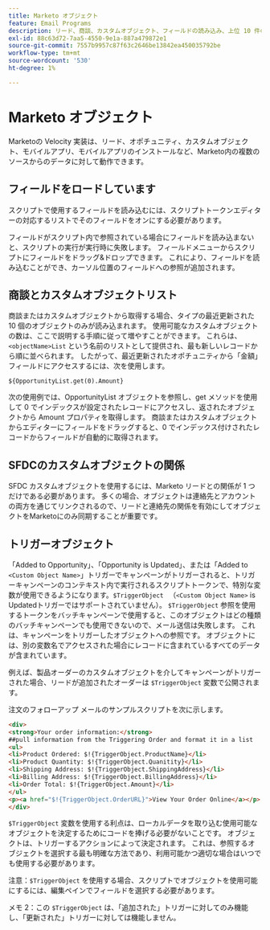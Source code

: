 ```yaml
---
title: Marketo オブジェクト
feature: Email Programs
description: リード、商談、カスタムオブジェクト、フィールドの読み込み、上位 10 件のリストアクセス、Marketoの関係、$TriggerObject とSFDC Velocity の使用に関するガイドです。
exl-id: 88c63d72-7aa5-4550-9e1a-887a479872e1
source-git-commit: 7557b9957c87f63c2646be13842ea450035792be
workflow-type: tm+mt
source-wordcount: '530'
ht-degree: 1%

---
```


# Marketo オブジェクト

Marketoの Velocity 実装は、リード、オポチュニティ、カスタムオブジェクト、モバイルアプリ、モバイルアプリのインストールなど、Marketo内の複数のソースからのデータに対して動作できます。

## フィールドをロードしています

スクリプトで使用するフィールドを読み込むには、スクリプトトークンエディターの対応するリストでそのフィールドをオンにする必要があります。

フィールドがスクリプト内で参照されている場合にフィールドを読み込まないと、スクリプトの実行が実行時に失敗します。 フィールドメニューからスクリプトにフィールドをドラッグ&amp;ドロップできます。 これにより、フィールドを読み込むことができ、カーソル位置のフィールドへの参照が追加されます。

## 商談とカスタムオブジェクトリスト

商談またはカスタムオブジェクトから取得する場合、タイプの最近更新された 10 個のオブジェクトのみが読み込まれます。 使用可能なカスタムオブジェクトの数は、ここで説明する手順に従って増やすことができます。 これらは、`<objectName>List` という名前のリストとして提供され、最も新しいレコードから順に並べられます。 したがって、最近更新されたオポチュニティから「金額」フィールドにアクセスするには、次を使用します。

`${OpportunityList.get(0).Amount}`

次の使用例では、OpportunityList オブジェクトを参照し、get メソッドを使用して 0 でインデックスが設定されたレコードにアクセスし、返されたオブジェクトから Amount プロパティを取得します。 商談またはカスタムオブジェクトからエディターにフィールドをドラッグすると、0 でインデックス付けされたレコードからフィールドが自動的に取得されます。

## SFDCのカスタムオブジェクトの関係

SFDC カスタムオブジェクトを使用するには、Marketo リードとの関係が 1 つだけである必要があります。 多くの場合、オブジェクトは連絡先とアカウントの両方を通じてリンクされるので、リードと連絡先の関係を有効にしてオブジェクトをMarketoにのみ同期することが重要です。

## トリガーオブジェクト

「Added to Opportunity」、「Opportunity is Updated」、または「Added to `<Custom Object Name>`」トリガーでキャンペーンがトリガーされると、トリガーキャンペーンのコンテキスト内で実行されるスクリプトトークンで、特別な変数が使用できるようになります。`$TriggerObject ` （`<Custom Object Name>` is Updatedトリガーではサポートされていません）。  `$TriggerObject` 参照を使用するトークンをバッチキャンペーンで使用すると、このオブジェクトはどの種類のバッチキャンペーンでも使用できないので、メール送信は失敗します。  これは、キャンペーンをトリガーしたオブジェクトへの参照です。 オブジェクトには、別の変数名でアクセスされた場合にレコードに含まれているすべてのデータが含まれています。

例えば、製品オーダーのカスタムオブジェクトを介してキャンペーンがトリガーされた場合、リードが追加されたオーダーは `$TriggerObject` 変数で公開されます。

注文のフォローアップ メールのサンプルスクリプトを次に示します。

```html
<div>
<strong>Your order information:</strong>
##pull information from the Triggering Order and format it in a list
<ul>
<li>Product Ordered: $!{TriggerObject.ProductName}</li>
<li>Product Quantity: $!{TriggerObject.Quanitity}</li>
<li>Shipping Address: $!{TriggerObject.ShippingAddress}</li>
<li>Billing Address: $!{TriggerObject.BillingAddress}</li>
<li>Order Total: $!{TriggerObject.Amount}</li>
</ul>
<p><a href="$!{TriggerObject.OrderURL}">View Your Order Online</a></p>
</div>
```

`$TriggerObject` 変数を使用する利点は、ローカルデータを取り込む使用可能なオブジェクトを決定するためにコードを捧げる必要がないことです。  オブジェクトは、トリガーするアクションによって決定されます。 これは、参照するオブジェクトを選択する最も明確な方法であり、利用可能かつ適切な場合はいつでも使用する必要があります。

注意：`$TriggerObject` を使用する場合、スクリプトでオブジェクトを使用可能にするには、編集ペインでフィールドを選択する必要があります。

メモ 2：この `$TriggerObject` は、「追加された」トリガーに対してのみ機能し、「更新された」トリガーに対しては機能しません。
